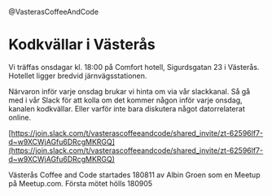 @VasterasCoffeeAndCode

# Kodkvällar i Västerås

Vi träffas onsdagar kl. 18:00 på Comfort hotell, Sigurdsgatan 23 i Västerås. Hotellet ligger bredvid järnvägsstationen.

Närvaron inför varje onsdag brukar vi hinta om via vår slackkanal. Så gå med i vår Slack för att kolla om det kommer någon inför varje onsdag, kanalen kodkvällar. Eller varför inte bara diskutera något datorrelaterat online.

[https://join.slack.com/t/vasterascoffeeandcode/shared_invite/zt-62596lf7-d~w9XCWjAGfu6DRcgMKRGQ](https://join.slack.com/t/vasterascoffeeandcode/shared_invite/zt-62596lf7-d~w9XCWjAGfu6DRcgMKRGQ)

Västerås Coffee and Code startades 180811 av Albin Groen som en Meetup på Meetup.com. Första mötet hölls 180905
